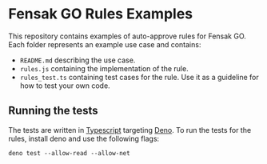 # Fensak GO Rules Examples

This repository contains examples of auto-approve rules for Fensak GO. Each folder represents an example use case and
contains:

- `README.md` describing the use case.
- `rules.js` containing the implementation of the rule.
- `rules_test.ts` containing test cases for the rule. Use it as a guideline for how to test your own code.

## Running the tests

The tests are written in [Typescript](https://www.typescriptlang.org/) targeting [Deno](https://deno.land/). To run the
tests for the rules, install deno and use the following flags:

```
deno test --allow-read --allow-net
```
